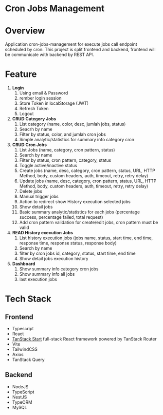 # **Cron Jobs Management**

# Overview

Application cron-jobs-management for execute jobs call endpoint scheduled by cron. This project is split frontend and backend, frontend will be communicate with backend by REST API.

# Feature

1. **Login**
   1. Using email & Password
   2. rember login session
   3. Store Token in localStorage (JWT)
   4. Refresh Token
   5. Logout
2. **CRUD Category Jobs**
   1. List category (name, color, desc, jumlah jobs, status)
   2. Seacrh by name
   3. Filter by status, color, and jumlah cron jobs
   4. Simple analytic/statistics for summary info category cron
3. **CRUD Cron Jobs**
   1. List Jobs (name, category, cron pattern, status)
   2. Search by name
   3. Filter by status, cron pattern, category, status
   4. Toggle active/inactive status
   5. Create jobs (name, desc, category, cron pattern, status, URL, HTTP Method, body, custom headers, auth, timeout, retry, retry delay)
   6. Update jobs (name, desc, category, cron pattern, status, URL, HTTP Method, body, custom headers, auth, timeout, retry, retry delay)
   7. Delete jobs
   8. Manual trigger jobs
   9. Action to redirect show History execution selected jobs
   10. Show detail jobs
   11. Basic summary analytic/statistics for each jobs (percentage success, percentage failed, total request)
   12. Add cron pattern validation for create/edit jobs, cron pattern must be valid
4. **READ History execution Jobs**
   1. List history execution jobs (jobs name, status, start time, end time, response time, response status, response body)
   2. Search by name
   3. filter by cron jobs id, category, status, start time, end time
   4. Show detail jobs execution history
5. **Dashboard**
   1. Show summary info category cron jobs
   2. Show summary info all jobs
   3. last execution jobs

# Tech Stack

## Frontend

- Typescript
- React
- [TanStack Start](https://tanstack.com/start/latest/docs/framework/react/overview) full-stack React framework powered by TanStack Router
- Vite
- TailwindCSS
- Axios
- TanStack Query

## Backend

- NodeJS
- TypeScript
- NestJS
- TypeORM
- MySQL
